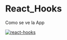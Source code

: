<h1>React_Hooks</h1>

Como se ve la App

<a href="https://ibb.co/1qgpPkJ"><img src="https://i.ibb.co/hW6n4S1/react-hooks.png" alt="react-hooks" border="0"></a>

